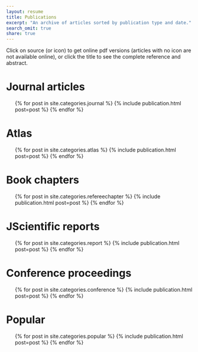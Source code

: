 ```yaml
---
layout: resume
title: Publications
excerpt: "An archive of articles sorted by publication type and date."
search_omit: true
share: true
---
```

Click on source (or icon) to get online pdf versions (articles with no icon are not available online), or click the title to see the complete reference and abstract.

<h1 class='foot-description'></h1>
<h1 class='foot-description'>Journal articles</h1>

<ul class="post-list">
{% for post in site.categories.journal %}
    {% include publication.html post=post %}
{% endfor %}  
</ul>

<h1 class='foot-description'></h1>
<h1 class='foot-description'>Atlas</h1>

<ul class="post-list">
{% for post in site.categories.atlas %}
    {% include publication.html post=post %}
{% endfor %}  
</ul>

<h1 class='foot-description'></h1>
<h1 class='foot-description'>Book chapters</h1>

<ul class="post-list">
{% for post in site.categories.refereechapter %}
    {% include publication.html post=post %}
{% endfor %}  
</ul>

<h1 class='foot-description'></h1>
<h1 class='foot-description'>JScientific reports</h1>

<ul class="post-list">
{% for post in site.categories.report %}
    {% include publication.html post=post %}
{% endfor %}  
</ul>

<h1 class='foot-description'></h1>
<h1 class='foot-description'>Conference proceedings</h1>

<ul class="post-list">
{% for post in site.categories.conference %}
    {% include publication.html post=post %}
{% endfor %}  
</ul>

<h1 class='foot-description'></h1>
<h1 class='foot-description'>Popular</h1>

<ul class="post-list">
{% for post in site.categories.popular %}
    {% include publication.html post=post %}
{% endfor %}  
</ul>
